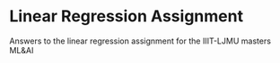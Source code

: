 # Linear Regression Assignment
 Answers to the linear regression assignment for the IIIT-LJMU masters ML&AI
